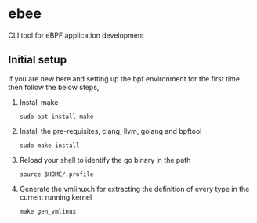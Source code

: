 # ebee
CLI tool for eBPF application development

## Initial setup
If you are new here and setting up the bpf environment for the first time then follow the below steps,

1. Install make

    `sudo apt install make`

2. Install the pre-requisites, clang, llvm, golang and bpftool

    `sudo make install`

3. Reload your shell to identify the go binary in the path

    `source $HOME/.profile`

4. Generate the vmlinux.h for extracting the definition of every type in the current running kernel

    `make gen_vmlinux`